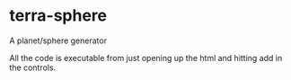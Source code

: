 # terra-sphere
A planet/sphere generator


All the code is executable from just opening up the html and hitting add in the controls. 
